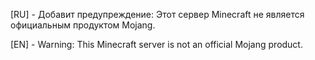 [RU] - Добавит предупреждение: Этот сервер Minecraft не 
является официальным продуктом Mojang. 

[EN] - Warning: This Minecraft server is not 
an official Mojang product. 
